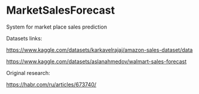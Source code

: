# MarketSalesForecast
System for market place sales prediction

Datasets links:

https://www.kaggle.com/datasets/karkavelrajaj/amazon-sales-dataset/data

https://www.kaggle.com/datasets/aslanahmedov/walmart-sales-forecast

Original research:

https://habr.com/ru/articles/673740/
